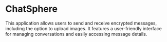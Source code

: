 # ChatSphere
This application allows users to send and receive encrypted messages, including the option to upload images. It features a user-friendly interface for managing conversations and easily accessing message details.
